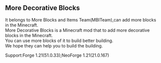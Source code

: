 More Decorative Blocks
------------------------------------------------------------------------------------------------------------------------------
It belongs to More Blocks and Items Team(MBITeam),can add more blocks in the Minecraft.\
More Decorative Blocks is a Minecraft mod that to add more decorative blocks in the Minecraft.\
You can use more blocks of it to build better building.\
We hope they can help you to build the building.

Support:Forge 1.21(51.0.33);NeoForge 1.21(21.0.167)
